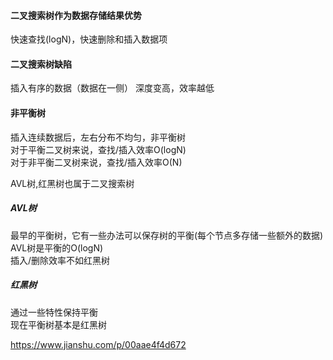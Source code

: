 
#### 二叉搜索树作为数据存储结果优势<br>
快速查找(logN)，快速删除和插入数据项

#### 二叉搜索树缺陷
插入有序的数据（数据在一侧） 深度变高，效率越低

#### 非平衡树
插入连续数据后，左右分布不均匀，非平衡树<br>
对于平衡二叉树来说，查找/插入效率O(logN)<br>
对于非平衡二叉树来说，查找/插入效率O(N)<br>

AVL树,红黑树也属于二叉搜索树

##### AVL树
最早的平衡树，它有一些办法可以保存树的平衡(每个节点多存储一些额外的数据)   <br>
AVL树是平衡的O(logN)   <br>
插入/删除效率不如红黑树   <br>

##### 红黑树
通过一些特性保持平衡   <br>
现在平衡树基本是红黑树   <br>

https://www.jianshu.com/p/00aae4f4d672



